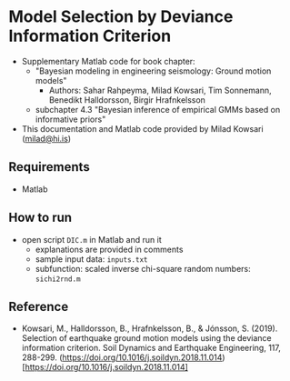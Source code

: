 # Model Selection by Deviance Information Criterion

- Supplementary Matlab code for book chapter:
    - "Bayesian modeling in engineering seismology: Ground motion models"
        - Authors: Sahar Rahpeyma, Milad Kowsari, Tim Sonnemann, Benedikt Halldorsson, Birgir Hrafnkelsson
    - subchapter 4.3 "Bayesian inference of empirical GMMs based on informative priors"
- This documentation and Matlab code provided by Milad Kowsari (milad@hi.is)

## Requirements
- Matlab

## How to run
- open script `DIC.m` in Matlab and run it
    - explanations are provided in comments
    - sample input data: `inputs.txt`
    - subfunction: scaled inverse chi-square random numbers: `sichi2rnd.m`

## Reference
- Kowsari, M., Halldorsson, B., Hrafnkelsson, B., & Jónsson, S. (2019). Selection of earthquake ground motion models using the deviance information criterion. Soil Dynamics and Earthquake Engineering, 117, 288-299. (https://doi.org/10.1016/j.soildyn.2018.11.014)[https://doi.org/10.1016/j.soildyn.2018.11.014]


